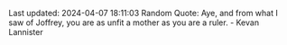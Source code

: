 Last updated: 2024-04-07 18:11:03
Random Quote: Aye, and from what I saw of Joffrey, you are as unfit a mother as you are a ruler.  -  Kevan Lannister